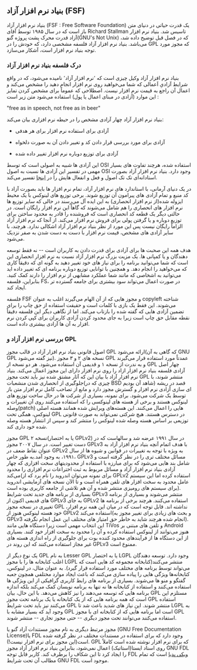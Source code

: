 ## بنیاد نرم افزار آزاد (FSF)

بنیاد نرم افزار آزاد (FSF : Free Software Foundation) یک قدرت حیاتی در دنیای متن باز است که در سال ۱۹۸۵ توسط آقای Richard Stallman تاسیس شد. بنیاد نرم افزار آزاد قدرت محرک پشت پروژه گنو(GNU's Not Unix) که در فصل قبل توضیح داده شد، می‌باشد. بنیاد نرم افزار آزاد فلسفه مشخصی دارد، که خودش را در GPL که مجوز مورد توجه بنیاد نرم افزار است، آشکار می‌سازد.

### درک فلسفه بنیاد نرم افزار آزاد

بنیاد نرم افزار آزاد وکیل چیزی است که ٬نرم افزار آزاد٬ نامیده می‌شود، که در واقع شرایط آزادیِ اَعمالی که شما می‌خواهید روی نرم افزار انجام دهید را مشخص می‌کند و اعمال آن راجع به قیمت نرم افزار نیست. اصطلاحی که عموماً برای مشخص کردن تمایز این موارد (آزادی در مبنای اعمال یا پول) استفاده می‌شود متن زیر است :

<div dir="ltr">"free as in speech, not free as in beer"</div>

بنیاد نرم افزار آزاد چهار آزادی مشخص را در حیطه نرم افزاری بیان می‌کند:

* آزادی برای استفاده نرم افزار برای هر هدفی

* آزادی برای مورد بررسی قرار دادن کد و تغییر دادن آن به صورت دلخواه

* آزادی برای توزیع دوباره نرم افزار تغییر داده شده

این آزادی ها شبیه به اصولی است که توسط OSI استفاده شده، هرچند تفاوت های بسیار مهمی در تفسیر این آزادی ها نسبت به اصول OSI وجود دارد. بنیاد نرم افزار آزاد بصورت استادانه‌ای تک تک اصول و فعل و انفعال هایش را در [اینجا](http://www.gnu.org/philosophy/free-sw.html) تفسیر می‌کند.

در یک دنیای آرمانی، با استاندارد های نرم افزار آزاد، تمام نرم افزار ها باید بصورت آزاد با کد منبع و تمام آزادی های پیرامون آن توزیع شوند. برخی توزیع های لینوکس با یک محیط ایزوله شده(از نرم افزار انحصاری) به این ایده آل می‌رسند در حالی که سایر توزیع ها نرم افزار های انحصاری را هم شامل می‌شوند که گاهاً این نرم افزار رایگان است. در حالتی دیگر یک قطعه کد انحصاری است که فروشنده را قادر به محدود ساختن برای توزیع دوباره و یا گرفتن پولی برای فروش نرم افزار می‌کند. از آنجا که نرم افزار آزاد الزاماً رایگان نیست پس این مورد از نظر بنیاد نرم افزار آزاد اشکالی ندارد. هرچند، با سایر آزادی های مشخص، قیمت نرم افزار با دست به دست شدن به صفر نزدیک می‌شود.

هدف همه این صحبت ها برای آزادی برای قدرت دادن به کاربران است -- نه فقط توسعه دهندگان و یا کمپانی ها. یک مزیت بزرگ نرم افزار آزاد نسبت به نرم افزار انحصاری این است که شما می‌توانید برنامه را برای نیاز های خود تغییر دهید به گونه ای که دقیقاً کاری که می‌خواهید را انجام دهد. و همچنین با توانایی توزیع دوباره برنامه ای که تغییر داده اید می‌توانید به اشخاصی که مانند شما عملکرد مشابهی از نرم افزار را دارند کمک کنید. بنابراین، فلسفه FS، در صورت اعمال می‌تواند سود بیشتری برای جامعه گسترده تر ایجاد کند.

فلسفه FSF و مجوز هایی که از آن الهام می‌گیرند اغلب به عنوان copyleft شناخته می‌شوند. این فقط یک بازی با کلمات است و حقیقت استفاده از حق چاپ را برای تضمین آزادی هایی که گفته شده را بازتاب می‌کند. اما از نگاهی دیگر این فلسفه دقیقاً نقطه مقابل حق چاپ است زیرا به جای محدود کردن آزادی کاربران برای کپی کردن نرم افزار به آن ها آزادی بیشتری داده است.

### بررسی نرم افزار آزاد و GPL

اصول قانونی بنیاد نرم افزار آزاد در قالب مجوز GPL ارائه می‌شود(که گاهی به آن GNU GPL نیز گفته می‌شود). نسخه های ۲ و ۳ مجوز GPL عمدتاً مورد استفاده قرار می‌گیرند و به ندرت از نسخه ۱ و قدیمی آن استفاده می‌شود. هر دو نسخه از GPL چهار اصل آزادی فلسفه بنیاد نرم افزار ازاد را روی نرم افزار دارای این مجوز اعمال می‌کند. بنیاد نرم افزار آزاد با بیان این که آثار مشتق شده نیز باید تحت مجوز GPL منتشر شوند، با جلوگیری از انحصاری شدن منشعبات(چیزی که در BSD شاهد آن بودیم) قصد در ریشه ای سازی آزادی نرم افزار و گسترش مجوز دارد و مانع از تصاحب کامل نرم افزار متن باز توسط یک شرکت می‌شود. برای نمونه، بسیاری از شرکت ها در حال ساخت توزیع های لینوکس هستند و برخی از هسته های لینوکسی را که استفاده می‌کنند روی آن تغییرات و وصله(patch) هایی را اعمال می‌کنند. این هسته‌های ویرایش شده همانند هسته اصلی لینوکس، همگی تحت GPL در دسترس هستند. هیچ شرکتی نمی‌تواند به صورت قانونی توزیعی بر اساس هسته وصله شده لینوکس را منتشر کند و سپس از انتشار هسته وصله شده خود داری کند.

مجوز GPL نسخه ۲(یا به اختصار GPLv2) در سال ۱۹۹۱ عرضه شد و سالهاست که در دست تغییر است. در سال ۲۰۰۷ مجوز GPLv3 با هدف اتمام آنچه بنیاد نرم افزار آزاد به عنوان نقاط ضعف در GPLv2 به ویژه با توجه به تغییرات در قوانین و شیوه ها از سال ۱۹۹۱، به وجود آمد.به طور خاص، GPLv3 مسائل مختلف تری را در نظر گرفته است و شامل بند هایی می‌شود که برای مبارزه با استفاده از محدودیتهای سخت افزاری که چهار آزادی بنیاد نرم افزار آزاد و مسائل مربوط به ثبت اختراعات نرم افزاری را محدود می‌کند(برای نمونه می‌توان اندروید را نام برد که از GPLv2 استفاده کرده اما این سیستم عامل محدود به سخت افزار های تلفن همراه است و تا الآن نسخه های آزمایشی اندروید برای سیستم های رومیزی منتشر شده و آن هم تلاشی از جامعه کاربری بوده است). بسیاری از برنامه های جدید تحت شرایط GPLv3 منتشر می‌شوند و بسیاری از برنامه های قدیمی اکنون از GPLv3 به جای GPLv2 استفاده می‌کنند. هرچند برخی از برنامه ها تغییری در نسخه مجوز GPL نداشته اند. قابل توجه است که در میان این همه نرم افزار، خود هسته لینوکس هنوز از GPLv2 استفاده می‌کند(و بحث های زیادی برای تغییر مجوز به GPLv3 انجام شده هرچند شاید به خاطر حق امتیاز های مختلف این عمل انجام نگرفته). این انتخاب مهمی است زیرا دستگاه هایی مانند TiVos و تلفن های مبتنی بر Android هنوز می‌توانند از لینوکس استفاده کرده و آن را محدود به سخت افزار خود کنند. بسیاری از این دستگاه ها از فرآیندهای محدود کننده بوت برای جلوگیری از راه اندازی هسته های غیر مجاز استفاده می‌کنند که این روند در GPLv3 ممنوع است.

یک نوع دیگر از GPL به نام Lesser GPL یا به اختصار LGPL وجود دارد. توسعه دهندگان اغلب کتابخانه ها را با مجوز LGPL منتشر می‌کنند(کتابخانه مجموعه کد هایی است که می‌تواند توسط برنامه های مختلف مورد استفاده قرار گیرد). به عنوان مثال، در لینوکس، کتابخانه‌ها ویژگی هایی را پیاده سازی می‌کنند که باعث ایجاد موارد مختلفی همچون جعبه گفتگو و منو ها می‌شوند. بسیاری از برنامه های رابط کاربری گرافیکی از این ویژگی ها استفاده می‌کنند و استفاده از کتابخانه ها نه تنها به برنامه نویسان کمک می‌کند بلکه اندازه برنامه هایی که توسعه می‌دهند را نیز کاهش می‌دهد. با این حال، بیان GPL مستلزم این است که همه برنامه هایی که از یک کتابخانه یا یک برنامه تحت مجوز GPL استفاده می‌کنند نیز باید تحت شرایط GPL منتشر شوند. این نیاز های شدید باعث شد تا LGPL به وجود آید که بسیار مشابه با GPL است اما برنامه هایی که از کتابخانه ای با مجوز GPL استفاده می‌کنند می‌توانند تحت مجوز دیگری -- حتی مجوز تجاری -- منتشر شوند.

مجوز مرتبط دیگری به نام مجوز مستندات آزاد گنو یا (GNU Free Documentation License)یا FDL وجود دارد که برای استفاده در مستندات مختلف در نظر گرفته شده است(این مجوز برای نرم افزار نیست!). GPL که برای نرم افزار نوشته شده است کاملاً روی اسناد ایستا(استاتیک) اعمال نمی‌شود، بنابراین بنیاد نرم افزار آزاد مجوز GNU FDL را ایجاد کرد تا این شکاف را برطرف کند. کاربر قابل توجه FDL [ویکی پدیا](https://www.wikipedia.org) است که تمام مطالب آن تحت شرایط GNU FDL موجود است.
